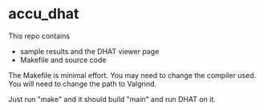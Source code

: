 # accu_dhat

This repo contains
- sample results and the DHAT viewer page
- Makefile and source code

The Makefile is minimal effort. You may need to change the compiler used. You will need to change the path to Valgrind.

Just run "make" and it should build "main" and run DHAT on it.

